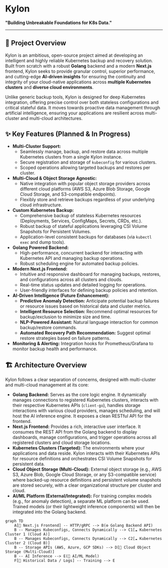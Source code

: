 # Kylon

**"Building Unbreakable Foundations for K8s Data."**

---

## 🚀 Project Overview

Kylon is an ambitious, open-source project aimed at developing an intelligent and highly reliable Kubernetes backup and recovery solution. Built from scratch with a robust **Golang** backend and a modern **Next.js** frontend, Kylon seeks to provide granular control, superior performance, and cutting-edge **AI-driven insights** for ensuring the continuity and integrity of your cloud-native applications across **multiple Kubernetes clusters** and **diverse cloud environments**.

Unlike generic backup tools, Kylon is designed for deep Kubernetes integration, offering precise control over both stateless configurations and critical stateful data. It moves towards proactive data management through artificial intelligence, ensuring your applications are resilient across multi-cluster and multi-cloud architectures.

## ✨ Key Features (Planned & In Progress)

* **Multi-Cluster Support:**
    * Seamlessly manage, backup, and restore data across multiple Kubernetes clusters from a single Kylon instance.
    * Secure registration and storage of `kubeconfig` for various clusters.
    * Scoped operations allowing targeted backups and restores per cluster.
* **Multi-Cloud & Object Storage Agnostic:**
    * Native integration with popular object storage providers across different cloud platforms (AWS S3, Azure Blob Storage, Google Cloud Storage, and S3-compatible endpoints).
    * Flexibly store and retrieve backups regardless of your underlying cloud infrastructure.
* **Custom Kubernetes Backup:**
    * Comprehensive backup of stateless Kubernetes resources (Deployments, Services, ConfigMaps, Secrets, CRDs, etc.).
    * Robust backup of stateful applications leveraging CSI Volume Snapshots for Persistent Volumes.
    * Application-level consistent backups for databases (via `kubectl exec` and dump tools).
* **Golang Powered Backend:**
    * High-performance, concurrent backend for interacting with Kubernetes API and managing backup operations.
    * Robust scheduling engine for automated backup policies.
* **Modern Next.js Frontend:**
    * Intuitive and responsive dashboard for managing backups, restores, and configurations across all clusters and clouds.
    * Real-time status updates and detailed logging for operations.
    * User-friendly interfaces for defining backup policies and retention.
* **AI-Driven Intelligence (Future Enhancement):**
    * **Predictive Anomaly Detection:** Anticipate potential backup failures or resource issues based on historical data and cluster metrics.
    * **Intelligent Resource Selection:** Recommend optimal resources for backup/exclusion to minimize size and time.
    * **NLP-Powered Assistant:** Natural language interaction for common backup/restore commands.
    * **Automated Recovery Path Recommendation:** Suggest optimal restore strategies based on failure patterns.
* **Monitoring & Alerting:** Integration hooks for Prometheus/Grafana to monitor backup health and performance.

## 🏗️ Architecture Overview

Kylon follows a clear separation of concerns, designed with multi-cluster and multi-cloud management at its core:

* **Golang Backend:** Serves as the core logic engine. It dynamically manages connections to registered Kubernetes clusters, interacts with their respective Kubernetes APIs (`client-go`), handles storage interactions with various cloud providers, manages scheduling, and will host the AI inference engine. It exposes a clean RESTful API for the frontend.
* **Next.js Frontend:** Provides a rich, interactive user interface. It consumes the REST API from the Golang backend to display dashboards, manage configurations, and trigger operations across all registered clusters and cloud storage locations.
* **Kubernetes Clusters (Targeted):** The environments where your applications and data reside. Kylon interacts with their Kubernetes APIs for resource definitions and orchestrates CSI Volume Snapshots for persistent data.
* **Cloud Object Storage (Multi-Cloud):** External object storage (e.g., AWS S3, Azure Blob, Google Cloud Storage, or any S3-compatible service) where backed-up resource definitions and persistent volume snapshots are stored securely, with a clear organizational structure per cluster and cloud.
* **AI/ML Platform (External/Integrated):** For training complex models (e.g., for anomaly detection), a separate ML platform can be used. Trained models (or their lightweight inference components) will then be integrated into the Golang backend.

```mermaid
graph TD
    A[🚀 Next.js Frontend] -- HTTP/gRPC --> B(⚙️ Golang Backend API)
    B -- Manages Kubeconfigs, Connects Dynamically --> C1[☁️ Kubernetes Cluster 1 (Cloud A)]
    B -- Manages Kubeconfigs, Connects Dynamically --> C2[☁️ Kubernetes Cluster 2 (Cloud B)]
    B -- Storage APIs (AWS, Azure, GCP SDKs) --> D[💾 Cloud Object Storage (Multi-Cloud)]
    B -- AI Inference --> E(🧠 AI/ML Model)
    F[📜 Historical Data / Logs] -- Training --> E
```
